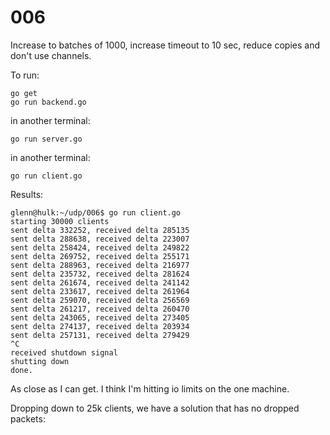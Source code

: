 # 006

Increase to batches of 1000, increase timeout to 10 sec, reduce copies and don't use channels.

To run:

```console
go get
go run backend.go
```

in another terminal:

```console
go run server.go
```

in another terminal:

```console
go run client.go
```

Results:

```console
glenn@hulk:~/udp/006$ go run client.go
starting 30000 clients
sent delta 332252, received delta 285135
sent delta 288638, received delta 223007
sent delta 258424, received delta 249822
sent delta 269752, received delta 255171
sent delta 288963, received delta 216977
sent delta 235732, received delta 281624
sent delta 261674, received delta 241142
sent delta 233617, received delta 261964
sent delta 259070, received delta 256569
sent delta 261217, received delta 260470
sent delta 243065, received delta 273405
sent delta 274137, received delta 203934
sent delta 257131, received delta 279429
^C
received shutdown signal
shutting down
done.
```

As close as I can get. I think I'm hitting io limits on the one machine.

Dropping down to 25k clients, we have a solution that has no dropped packets:


